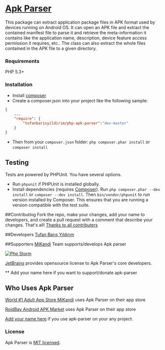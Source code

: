 # [Apk Parser](http://tufanbarisyildirim.github.io/php-apk-parser/)

This package can extract application package files in APK format used by devices running on Android OS.
It can open an APK file and extract the contained manifest file to parse it and retrieve the meta-information
it contains like the application name, description, device feature access permission it requires, etc..
The class can also extract the whole files contained in the APK file to a given directory.

### Requirements

PHP 5.3+

### Installation

- Install [composer](http://getcomposer.org/download/)
- Create a composer.json into your project like the following sample:

```json
{
    ...
    "require": {
        "tufanbarisyildirim/php-apk-parser":"dev-master"
    }
}
```

- Then from your `composer.json` folder: `php composer.phar install` or `composer install`

## Testing

Tests are powered by PHPUnit. You have several options.

- Run `phpunit` if PHPUnit is installed globally.
- Install dependencies (requires [Composer](https://getcomposer.org/download)).
  Run `php composer.phar --dev install` or `composer --dev install`. Then `bin/vendor/phpunit` to run version
  installed by Composer. This ensures that you are running a version compatible with the test suite.
  
  
##Contributing
Fork the repo, make your changes, add your name to developers, and create a pull request with a comment that describe your changes. That's all!
[Thanks to all contributers](https://github.com/tufanbarisyildirim/php-apk-parser/graphs/contributors)
  
##Developers
[Tufan Barış Yıldırım](http://github.com/tufanbarisyildirim)

##Supporters
[MiKandi](https://www.mikandi.com)  Team supports/develops Apk parser

[![Php Storm](https://www.jetbrains.com/phpstorm/documentation/docs/logo_phpstorm.png)](https://www.jetbrains.com/phpstorm)

[JetBrains](https://www.jetbrains.com) provides opensource license to Apk Parser's core developers.

** Add your name here if you want to support/donate apk-parser

## Who Uses Apk Parser
[World #1 Adult App Store MiKandi](http://www.mikandi.com) uses Apk Parser on their app store

[RoidBay Android APK Market](https://www.roidbay.com) uses Apk Parser on their app store

[Add your name here](./BEMENTIONED.md) if you use apk-parser on your any project.

### License

Apk Parser is [MIT licensed](./LICENSE.md).
